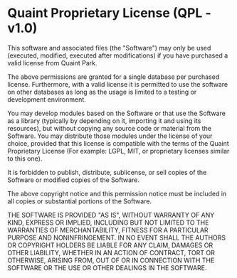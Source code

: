 # Quaint Proprietary License (QPL - v1.0)

This software and associated files (the "Software") may only be used 
(executed, modified, executed after modifications) if you have
purchased a valid license from Quaint Park.

The above permissions are granted for a single database per purchased 
license. Furthermore, with a valid license it is permitted to use the
software on other databases as long as the usage is limited to a testing
or development environment.

You may develop modules based on the Software or that use the Software
as a library (typically by depending on it, importing it and using its
resources), but without copying any source code or material from the
Software. You may distribute those modules under the license of your
choice, provided that this license is compatible with the terms of the 
Quaint Proprietary License (For example: LGPL, MIT, or proprietary licenses
similar to this one).

It is forbidden to publish, distribute, sublicense, or sell copies of
the Software or modified copies of the Software.

The above copyright notice and this permission notice must be included
in all copies or substantial portions of the Software.

THE SOFTWARE IS PROVIDED "AS IS", WITHOUT WARRANTY OF ANY KIND, EXPRESS
OR IMPLIED, INCLUDING BUT NOT LIMITED TO THE WARRANTIES OF MERCHANTABILITY,
FITNESS FOR A PARTICULAR PURPOSE AND NONINFRINGEMENT. IN NO EVENT SHALL
THE AUTHORS OR COPYRIGHT HOLDERS BE LIABLE FOR ANY CLAIM, DAMAGES OR OTHER
LIABILITY, WHETHER IN AN ACTION OF CONTRACT, TORT OR OTHERWISE, ARISING
FROM, OUT OF OR IN CONNECTION WITH THE SOFTWARE OR THE USE OR OTHER
DEALINGS IN THE SOFTWARE.
